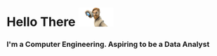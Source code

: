 # Hello There <img src = "https://github.com/VirajVShetty/VirajVShetty/blob/main/Source/obi-wan.jpg" width="80px">

### I'm a Computer Engineering. Aspiring to be a Data Analyst
